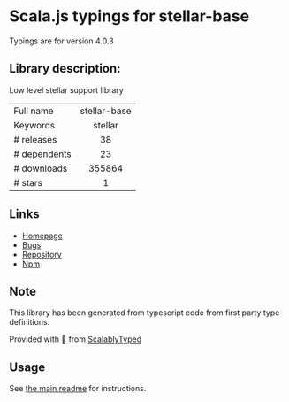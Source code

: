
# Scala.js typings for stellar-base

Typings are for version 4.0.3

## Library description:
Low level stellar support library

|                    |                 |
| ------------------ | :-------------: |
| Full name          | stellar-base |
| Keywords           | stellar |
| # releases         | 38 |
| # dependents       | 23 |
| # downloads        | 355864 |
| # stars            | 1 |

## Links
- [Homepage](https://github.com/stellar/js-stellar-base)
- [Bugs](https://github.com/stellar/js-stellar-base/issues)
- [Repository](https://github.com/stellar/js-stellar-base)
- [Npm](https://www.npmjs.com/package/stellar-base)
    


## Note
This library has been generated from typescript code from first party type definitions.

Provided with :purple_heart: from [ScalablyTyped](https://github.com/oyvindberg/ScalablyTyped)

## Usage
See [the main readme](../../readme.md) for instructions.



